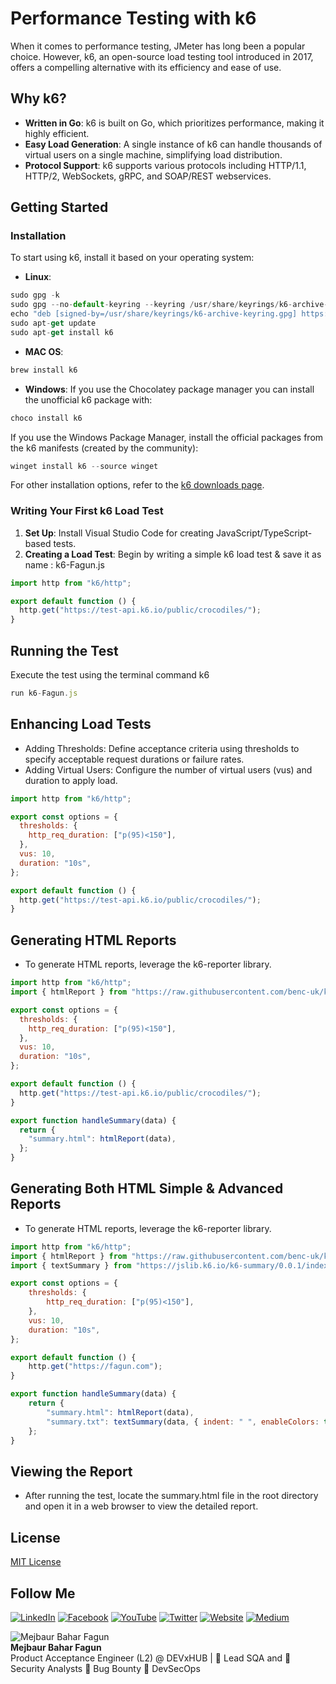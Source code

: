 # Performance Testing with k6

When it comes to performance testing, JMeter has long been a popular choice. However, k6, an open-source load testing tool introduced in 2017, offers a compelling alternative with its efficiency and ease of use.

## Why k6?

- **Written in Go**: k6 is built on Go, which prioritizes performance, making it highly efficient.
- **Easy Load Generation**: A single instance of k6 can handle thousands of virtual users on a single machine, simplifying load distribution.
- **Protocol Support**: k6 supports various protocols including HTTP/1.1, HTTP/2, WebSockets, gRPC, and SOAP/REST webservices.

## Getting Started

### Installation

To start using k6, install it based on your operating system:

- **Linux**:
```javascript
sudo gpg -k
sudo gpg --no-default-keyring --keyring /usr/share/keyrings/k6-archive-keyring.gpg --keyserver hkp://keyserver.ubuntu.com:80 --recv-keys C5AD17C747E3415A3642D57D77C6C491D6AC1D69
echo "deb [signed-by=/usr/share/keyrings/k6-archive-keyring.gpg] https://dl.k6.io/deb stable main" | sudo tee /etc/apt/sources.list.d/k6.list
sudo apt-get update
sudo apt-get install k6
```

- **MAC OS**:
```javascript
brew install k6
```
- **Windows**:
If you use the Chocolatey package manager you can install the unofficial k6 package with:

```javascript
choco install k6
```

If you use the Windows Package Manager, install the official packages from the k6 manifests (created by the community):

```javascript
winget install k6 --source winget
```

For other installation options, refer to the [k6 downloads page](https://k6.io/docs/getting-started/installation).

### Writing Your First k6 Load Test

1. **Set Up**: Install Visual Studio Code for creating JavaScript/TypeScript-based tests.
2. **Creating a Load Test**: Begin by writing a simple k6 load test & save it as name : k6-Fagun.js

```javascript
import http from "k6/http";

export default function () {
  http.get("https://test-api.k6.io/public/crocodiles/");
}
```

## Running the Test
Execute the test using the terminal command k6 
```javascript
run k6-Fagun.js
```

## Enhancing Load Tests
- Adding Thresholds: Define acceptance criteria using thresholds to specify acceptable request durations or failure rates.
- Adding Virtual Users: Configure the number of virtual users (vus) and duration to apply load.

```javascript
import http from "k6/http";

export const options = {
  thresholds: {
    http_req_duration: ["p(95)<150"],
  },
  vus: 10,
  duration: "10s",
};

export default function () {
  http.get("https://test-api.k6.io/public/crocodiles/");
}
```

## Generating HTML Reports
- To generate HTML reports, leverage the k6-reporter library.

```javascript
import http from "k6/http";
import { htmlReport } from "https://raw.githubusercontent.com/benc-uk/k6-reporter/main/dist/bundle.js";

export const options = {
  thresholds: {
    http_req_duration: ["p(95)<150"],
  },
  vus: 10,
  duration: "10s",
};

export default function () {
  http.get("https://test-api.k6.io/public/crocodiles/");
}

export function handleSummary(data) {
  return {
    "summary.html": htmlReport(data),
  };
}

```

## Generating Both HTML Simple & Advanced Reports
- To generate HTML reports, leverage the k6-reporter library.

```javascript
import http from "k6/http";
import { htmlReport } from "https://raw.githubusercontent.com/benc-uk/k6-reporter/main/dist/bundle.js";
import { textSummary } from "https://jslib.k6.io/k6-summary/0.0.1/index.js";

export const options = {
    thresholds: {
        http_req_duration: ["p(95)<150"],
    },
    vus: 10,
    duration: "10s",
};

export default function () {
    http.get("https://fagun.com");
}

export function handleSummary(data) {
    return {
        "summary.html": htmlReport(data),
        "summary.txt": textSummary(data, { indent: " ", enableColors: true }),
    };
}

```

## Viewing the Report
- After running the test, locate the summary.html file in the root directory and open it in a web browser to view the detailed report.

## License

[MIT License](LICENSE)


## Follow Me

[![LinkedIn](https://img.shields.io/badge/LinkedIn-Connect-blue)](https://www.linkedin.com/in/mejbaur/)
[![Facebook](https://img.shields.io/badge/Facebook-Follow-blue)](https://www.facebook.com/mbfagun)
[![YouTube](https://img.shields.io/badge/YouTube-Subscribe-red)](https://www.youtube.com/channel/UC4Pgj5J2ZUxAVH9iAPfqL5g)
[![Twitter](https://img.shields.io/badge/Twitter-Follow-blue)](https://twitter.com/fagun018)
[![Website](https://img.shields.io/badge/Website-Visit-blue)](https://mbfagun.blogspot.com/)
[![Medium](https://img.shields.io/badge/Medium-Follow-blue)](https://fagun18.medium.com/)


![Mejbaur Bahar Fagun](https://th.bing.com/th/id/OIP.kZ7sZWgg-zvkLAeAjttqpgHaHa?rs=1&pid=ImgDetMain)  
**Mejbaur Bahar Fagun**  
Product Acceptance Engineer (L2) @ DEVxHUB | 🥸 Lead SQA and 🐞 Security Analysts 🐛 Bug Bounty 👻 DevSecOps
